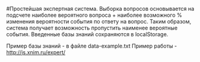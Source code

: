 #Простейшая экспертная система. 
Выборка вопросов основывается на подсчете наиболее вероятного вопроса + наиболее возможного % изменения вероятности события по ответу на вопрос. Таким образом, система получает возможность пропустить наименее вероятные события. Введенные базы знаний сохраняются в localStorage.

Пример базы знаний - в файле data-example.txt
Пример работы  - http://js.xnim.ru/expert/